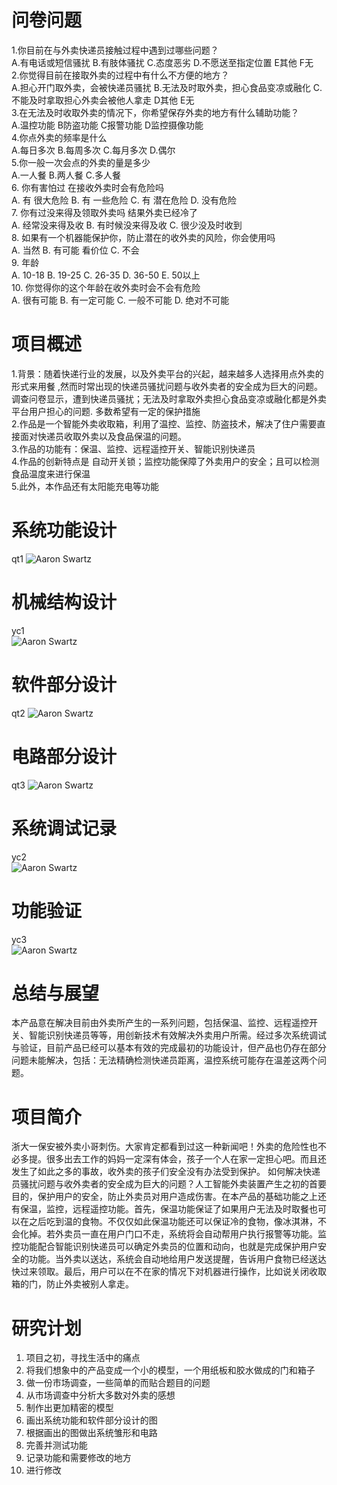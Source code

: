 
# 问卷问题  
1.你目前在与外卖快递员接触过程中遇到过哪些问题？  
A.有电话或短信骚扰 B.有肢体骚扰 C.态度恶劣 D.不愿送至指定位置 E其他 F无  
2.你觉得目前在接取外卖的过程中有什么不方便的地方？  
A.担心开门取外卖，会被快递员骚扰 B.无法及时取外卖，担心食品变凉或融化 C.不能及时拿取担心外卖会被他人拿走 D其他 E无  
3.在无法及时收取外卖的情况下，你希望保存外卖的地方有什么辅助功能？  
A.温控功能 B防盗功能 C报警功能 D监控摄像功能  
4.你点外卖的频率是什么  
A.每日多次 B.每周多次 C.每月多次 D.偶尔  
5.你一般一次会点的外卖的量是多少  
A.一人餐 B.两人餐 C.多人餐  
6. 你有害怕过 在接收外卖时会有危险吗  
 A.  有 很大危险 B. 有 一些危险 C. 有 潜在危险 D. 没有危险  
7. 你有过没来得及领取外卖吗 结果外卖已经冷了  
 A. 经常没来得及收 B. 有时候没来得及收 C. 很少没及时收到  
8. 如果有一个机器能保护你，防止潜在的收外卖的风险，你会使用吗   
 A. 当然 B. 有可能 看价位 C. 不会  
9. 年龄  
 A. 10-18 B. 19-25 C. 26-35 D. 36-50 E. 50以上  
10. 你觉得你的这个年龄在收外卖时会不会有危险  
 A. 很有可能 B. 有一定可能 C. 一般不可能 D. 绝对不可能  

# 项目概述  
1.背景：随着快递行业的发展，以及外卖平台的兴起，越来越多人选择用点外卖的形式来用餐 ,然而时常出现的快递员骚扰问题与收外卖者的安全成为巨大的问题。 调查问卷显示，遭到快递员骚扰；无法及时拿取外卖担心食品变凉或融化都是外卖平台用户担心的问题. 多数希望有一定的保护措施   
2.作品是一个智能外卖收取箱，利用了温控、监控、防盗技术，解决了住户需要直接面对快递员收取外卖以及食品保温的问题。   
3.作品的功能有：保温、监控、远程遥控开关、智能识别快递员    
4.作品的创新特点是 自动开关锁；监控功能保障了外卖用户的安全；且可以检测食品温度来进行保温   
5.此外，本作品还有太阳能充电等功能  

# 系统功能设计
qt1
![Aaron Swartz](https://github.com/CASTIC2019/Team/blob/master/takeout/yuchen/WechatIMG221.jpeg)
# 机械结构设计
yc1  
![Aaron Swartz](https://github.com/CASTIC2019/Team/blob/master/takeout/yuchen/WechatIMG84.png)

# 软件部分设计
qt2
![Aaron Swartz](https://github.com/CASTIC2019/Team/blob/master/takeout/qitian/%E5%BE%AE%E4%BF%A1%E5%9B%BE%E7%89%87_20190628213332.jpg)
# 电路部分设计
qt3
![Aaron Swartz](https://github.com/CASTIC2019/Team/blob/master/takeout/qitian/%E5%BE%AE%E4%BF%A1%E5%9B%BE%E7%89%87_20190628213351.jpg)
# 系统调试记录
yc2  
![Aaron Swartz](https://github.com/CASTIC2019/Team/blob/master/takeout/yuchen/屏幕快照%202019-06-28%2021.17.01.png)

# 功能验证
yc3  
![Aaron Swartz](https://github.com/CASTIC2019/Team/blob/master/takeout/yuchen/屏幕快照%202019-06-28%2021.13.36.png)

# 总结与展望
本产品意在解决目前由外卖所产生的一系列问题，包括保温、监控、远程遥控开关、智能识别快递员等等，用创新技术有效解决外卖用户所需。经过多次系统调试与验证，目前产品已经可以基本有效的完成最初的功能设计，但产品也仍存在部分问题未能解决，包括：无法精确检测快递员距离，温控系统可能存在温差这两个问题。

# 项目简介
浙大一保安被外卖小哥刺伤。大家肯定都看到过这一种新闻吧！外卖的危险性也不必多提。很多出去工作的妈妈一定深有体会，孩子一个人在家一定担心吧。而且还发生了如此之多的事故，收外卖的孩子们安全没有办法受到保护。
如何解决快递员骚扰问题与收外卖者的安全成为巨大的问题？人工智能外卖装置产生之初的首要目的，保护用户的安全，防止外卖员对用户造成伤害。在本产品的基础功能之上还有保温，监控，远程遥控功能。首先，保温功能保证了如果用户无法及时取餐也可以在之后吃到温的食物。不仅仅如此保温功能还可以保证冷的食物，像冰淇淋，不会化掉。若外卖员一直在用户门口不走，系统将会自动帮用户执行报警等功能。监控功能配合智能识别快递员可以确定外卖员的位置和动向，也就是完成保护用户安全的功能。当外卖以送达，系统会自动地给用户发送提醒，告诉用户食物已经送达快过来领取。最后，用户可以在不在家的情况下对机器进行操作，比如说关闭收取箱的门，防止外卖被别人拿走。


# 研究计划
1.	项目之初，寻找生活中的痛点
2.	将我们想象中的产品变成一个小的模型，一个用纸板和胶水做成的门和箱子
3.	做一份市场调查，一些简单的而贴合题目的问题
4.	从市场调查中分析大多数对外卖的感想
5.	制作出更加精密的模型
6.	画出系统功能和软件部分设计的图
7.	根据画出的图做出系统雏形和电路
8.	完善并测试功能
9.	记录功能和需要修改的地方
10.	进行修改

